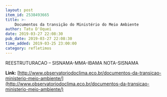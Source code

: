 ```yaml
---
layout: post
item_id: 2538493665
title: >-
    Documentos da transição do Ministério do Meio Ambiente
author: Tatu D'Oquei
date: 2019-03-27 22:08:30
pub_date: 2019-03-27 22:08:30
time_added: 2019-03-25 23:00:00
category: refletimos
---
```


REESTRUTURACAO – SISNAMA-MMA-IBAMA NOTA-SISNAMA

**Link:** [http://www.observatoriodoclima.eco.br/documentos-da-transicao-ministerio-meio-ambiente/](http://www.observatoriodoclima.eco.br/documentos-da-transicao-ministerio-meio-ambiente/)

